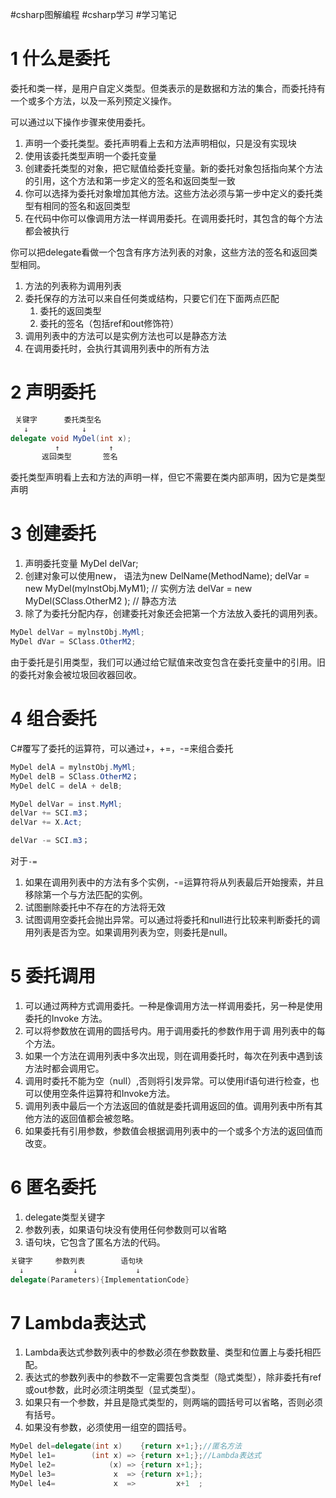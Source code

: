 #csharp图解编程 #csharp学习 #学习笔记 

# 1 什么是委托

委托和类一样，是用户自定义类型。但类表示的是数据和方法的集合，而委托持有一个或多个方法，以及一系列预定义操作。

可以通过以下操作步骤来使用委托。
1. 声明一个委托类型。委托声明看上去和方法声明相似，只是没有实现块
2. 使用该委托类型声明一个委托变量
3. 创建委托类型的对象，把它赋值给委托变量。新的委托对象包括指向某个方法的引用，这个方法和第一步定义的签名和返回类型一致
4. 你可以选择为委托对象增加其他方法。这些方法必须与第一步中定义的委托类型有相同的签名和返回类型
5. 在代码中你可以像调用方法一样调用委托。在调用委托时，其包含的每个方法都会被执行


你可以把delegate看做一个包含有序方法列表的对象，这些方法的签名和返回类型相同。

1. 方法的列表称为调用列表
2. 委托保存的方法可以来自任何类或结构，只要它们在下面两点匹配
    1. 委托的返回类型
    2. 委托的签名（包括ref和out修饰符）
3. 调用列表中的方法可以是实例方法也可以是静态方法
4. 在调用委托时，会执行其调用列表中的所有方法

# 2 声明委托

```csharp
 关键字      委托类型名
   ↓            ↓
delegate void MyDel(int x);
          ↑           ↑
       返回类型       签名
```

委托类型声明看上去和方法的声明一样，但它不需要在类内部声明，因为它是类型声明

# 3 创建委托

1. 声明委托变量 
    MyDel delVar;
2. 创建对象可以使用new， 语法为new DelName(MethodName);
    delVar = new MyDel(mylnstObj.MyM1); // 实例方法
    delVar = new MyDel(SClass.OtherM2 ); // 静态方法
3. 除了为委托分配内存，创建委托对象还会把第一个方法放入委托的调用列表。

```csharp
MyDel delVar = mylnstObj.MyMl;
MyDel dVar = SClass.OtherM2;
```

由于委托是引用类型，我们可以通过给它赋值来改变包含在委托变量中的引用。旧的委托对象会被垃圾回收器回收。

# 4 组合委托
C#覆写了委托的运算符，可以通过+，+=，-=来组合委托
```csharp
MyDel delA = mylnstObj.MyMl;
MyDel delB = SClass.OtherM2；
MyDel delC = delA + delB; 

MyDel delVar = inst.MyMl; 
delVar += SCI.m3； 
delVar += X.Act;

delVar -= SCI.m3； 
```

对于`-=` 

1. 如果在调用列表中的方法有多个实例，-=运算符将从列表最后开始搜索，并且移除第一个与方法匹配的实例。
2. 试图删除委托中不存在的方法将无效
3. 试图调用空委托会抛出异常。可以通过将委托和null进行比较来判断委托的调用列表是否为空。如果调用列表为空，则委托是null。

# 5 委托调用
1. 可以通过两种方式调用委托。一种是像调用方法一样调用委托，另一种是使用委托的Invoke 方法。
2. 可以将参数放在调用的圆括号内。用于调用委托的参数作用于调 用列表中的每个方法。
3. 如果一个方法在调用列表中多次出现，则在调用委托时，每次在列表中遇到该方法时都会调用它。
4. 调用时委托不能为空（null）,否则将引发异常。可以使用if语句进行检查，也可以使用空条件运算符和Invoke方法。
5. 调用列表中最后一个方法返回的值就是委托调用返回的值。调用列表中所有其他方法的返回值都会被忽略。
6. 如果委托有引用参数，参数值会根据调用列表中的一个或多个方法的返回值而改变。

# 6 匿名委托
1. delegate类型关键字
2. 参数列表，如果语句块没有使用任何参数则可以省略
3. 语句块，它包含了匿名方法的代码。

```csharp
关键字     参数列表        语句块
  ↓           ↓             ↓
delegate(Parameters){ImplementationCode}
```

# 7 Lambda表达式

1. Lambda表达式参数列表中的参数必须在参数数量、类型和位置上与委托相匹配。
2. 表达式的参数列表中的参数不一定需要包含类型（隐式类型），除非委托有ref或out参数，此时必须注明类型（显式类型）。
3. 如果只有一个参数，并且是隐式类型的，则两端的圆括号可以省略，否则必须有括号。
4. 如果没有参数，必须使用一组空的圆括号。

```csharp
MyDel del=delegate(int x)    {return x+1;};//匿名方法
MyDel le1=        (int x) => {return x+1;};//Lambda表达式
MyDel le2=            (x) => {return x+1;};
MyDel le3=             x  => {return x+1;};
MyDel le4=             x  =>         x+1  ;
```
